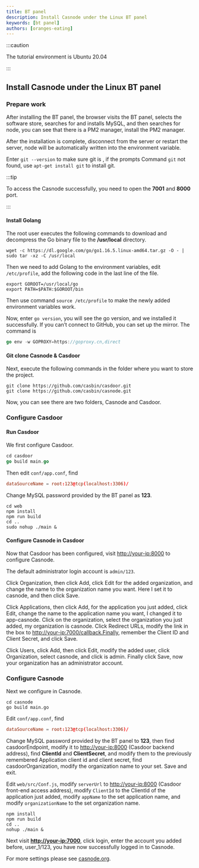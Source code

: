 ```yaml
---
title: BT panel
description: Install Casnode under the Linux BT panel
keywords: [bt panel]
authors: [oranges-eating]
---
```


:::caution

The tutorial environment is Ubuntu 20.04

:::

## Install Casnode under the Linux BT panel

### Prepare work

After installing the BT panel, the browser visits the BT panel, selects the software store, searches for and installs MySQL, and then searches for node, you can see that there is a PM2 manager, install the PM2 manager.

After the installation is complete, disconnect from the server or restart the server, node will be automatically written into the environment variable.  

Enter `git --version` to make sure git is , if the prompts Command `git` not found, use `apt-get install git` to install git.  

:::tip

To access the Casnode successfully, you need to open the **7001** and **8000** port.

:::

#### Install Golang

The root user executes the following commands to download and decompress the Go binary file to the **/usr/local** directory.  

```shell
wget -c https://dl.google.com/go/go1.16.5.linux-amd64.tar.gz -O - | sudo tar -xz -C /usr/local
```

Then we need to add Golang to the environment variables, edit `/etc/profile`, add the following code in the last line of the file.

```shell
export GOROOT=/usr/local/go
export PATH=$PATH:$GOROOT/bin
```

Then use command `source /etc/profile` to make the newly added environment variables work.

Now, enter `go version`, you will see the go version, and we installed it successfully. If you can’t connect to GitHub, you can set up the mirror. The command is

```go
go env -w GOPROXY=https://goproxy.cn,direct
```

#### Git clone Casnode & Casdoor

Next, execute the following commands in the folder where you want to store the project.  

```shell
git clone https://github.com/casbin/casdoor.git
git clone https://github.com/casbin/casnode.git
```

Now, you can see there are two folders, Casnode and Casdoor.

### Configure Casdoor

#### Run Casdoor

We first configure Casdoor.

```go
cd casdoor
go build main.go
```

Then edit `conf/app.conf`, find

```conf
dataSourceName = root:123@tcp(localhost:3306)/
```

Change MySQL password provided by the BT panel as **123**.

```shell
cd web
npm install
npm run build
cd ..
sudo nohup ./main &
```

#### Configure Casnode in Casdoor

Now that Casdoor has been configured, visit <http://your-ip:8000> to configure Casnode.  

The default administrator login account is `admin/123`.

Click Organization, then click Add, click Edit for the added organization, and change the name to the organization name you want. Here I set it to casnode, and then click Save.

Click Applications, then click Add, for the application you just added, click Edit, change the name to the application name you want, I changed it to app-casnode. Click on the organization, select the organization you just added, my organization  is casnode. Click Redirect URLs, modify the link in the box to <http://your-ip:7000/callback.Finally>, remember the Client ID and Client Secret, and click Save.

Click Users, click Add, then click Edit, modify the added user, click Organization, select casnode, and click is admin. Finally click Save, now your organization has an administrator account.
<br/>

### Configure Casnode

Next we configure in Casnode.

```shell
cd casnode
go build main.go
```

Edit `conf/app.conf`, find

```conf
dataSourceName = root:123@tcp(localhost:3306)/
```

Change MySQL password provided by the BT panel to **123**, then find casdoorEndpoint, modify it to <http://your-ip:8000> (Casdoor backend address), find **ClientId** and **ClientSecret**, and modify them to the previously remembered Application client id and client secret, find casdoorOrganization, modify the organization name to your set. Save and exit.

Edit `web/src/Conf.js`, modify `serverUrl` to <http://your-ip:8000> (Casdoor front-end access address), modify `ClientId` to the ClientId of the application just added, modify `appName` to the set application name, and modify `organizationName` to the set organization name.

```shell
npm install
npm run build
cd ..
nohup ./main &
```

Next visit **<http://your-ip:7000>**, click login, enter the account you added before, user_1/123, you have now successfully logged in to Casnode.  

For more settings please see [casnode.org](https://casnode.org/docs/overview).
